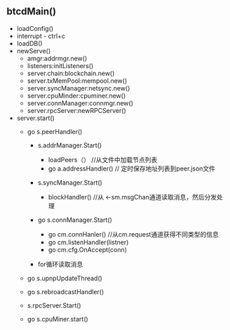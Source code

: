 ## btcdMain()
- loadConfig()
- interrupt - ctrl+c
- loadDB()
- newServe()
    - amgr:addrmgr.new()
    - listeners:initListeners()
    - server.chain:blockchain.new()
    - server.txMemPool:mempool.new()
    - server.syncManager:netsync.new()
    - server.cpuMinder:cpuminer.new()
    - server.connManager:connmgr.new()
    - server.rpcServer:newRPCServer()
- server.start()
    - go s.peerHandler()
        - s.addrManager.Start() 
            - loadPeers（） //从文件中加载节点列表
            - go a.addressHandler() // 定时保存地址列表到peer.json文件
        - s.syncManager.Start()
            - blockHandler()  //从 <-sm.msgChan通道读取消息，然后分发处理 
        - go s.connManager.Start()
            - go cm.connHanler() //从cm.request通道获得不同类型的信息
            - go cm.listenHandler(listner)
            - go cm.cfg.OnAccept(conn)
            
        - for循环读取消息
            
        
    - go s.upnpUpdateThread()
    - go s.rebroadcastHandler()
    - s.rpcServer.Start()
    - go s.cpuMiner.start()
    
    
    
    
    
    
    
    
    
    
    
    
    
    
    
    
    
    
    
    
    
    
    
    
    
    
    
    
    
    
    
    
    
    
    
    
    
    
    
    
    
    
    